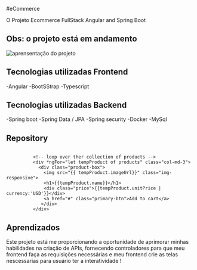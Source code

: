#eCommerce

O Projeto Ecommerce FullStack Angular and Spring Boot 

## Obs: o projeto está em andamento

 <img src="assets/angular.gif" alt="aprensentação do projeto">


## Tecnologias utilizadas Frontend
-Angular
-BootSStrap
-Typescript

## Tecnologias utilizadas Backend
-Spring boot
-Spring Data / JPA
-Spring security
-Docker
-MySql

## Repository
```

          <!-- loop over ther collection of products -->
          <div *ngFor="let tempProduct of products" class="col-md-3">
            <div class="product-box">
              <img src="{{ tempProduct.imageUrl}}" class="img-responsive">
              <h1>{{tempProduct.name}}</h1>
              <div class="price">{{tempProduct.unitPrice | currency:'USD'}}</div>
              <a href="#" class="primary-btn">Add to cart</a>
             </div>
          </div>
```

## Aprendizados
Este projeto está me proporcionando a oportunidade de aprimorar minhas habilidades na criação de APIs, fornecendo controladores para que meu frontend faça as requisições necessárias  e meu frontend  crie  as telas nescessarias para usuário ter a interatividade  !

